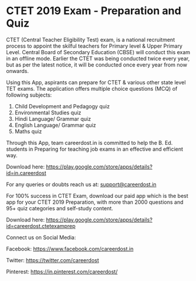 # CTET 2019 Exam - Preparation and Quiz 

CTET (Central Teacher Eligibility Test) exam, is a national recruitment process to appoint the skilful teachers for Primary level & Upper Primary Level. Central Board of Secondary Education (CBSE) will conduct this exam in an offline mode. Earlier the CTET was being conducted twice every year, but as per the latest notice, it will be conducted once every year from now onwards.

Using this App, aspirants can prepare for CTET & various other state level TET exams. The application offers multiple choice questions (MCQ) of following subjects:

1. Child Development and Pedagogy quiz
2. Environmental Studies quiz
3. Hindi Language/ Grammar quiz
4. English Language/ Grammar quiz
5. Maths quiz

Through this App, team careerdost.in is committed to help the B. Ed. students in Preparing for teaching job exams in an effective and efficient way.

Download here: https://play.google.com/store/apps/details?id=in.careerdost

For any queries or doubts reach us at: support@careerdost.in

For 100% success in CTET Exam, download our paid app which is the best app for your CTET 2019 Preparation, with more than 2000 questions and 95+ quiz categories and self-study content.

Download here: https://play.google.com/store/apps/details?id=careerdost.ctetexamprep

Connect us on Social Media:

Facebook: https://www.facebook.com/careerdost.in

Twitter: https://twitter.com/careerdost

Pinterest: https://in.pinterest.com/careerdost/

